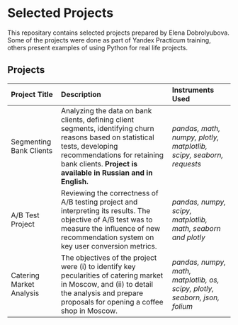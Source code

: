 # Selected Projects

This repositary contains selected projects prepared by Elena Dobrolyubova. Some of the projects were done as part of Yandex Practicum training, others present examples of using Python for real life projects.

## Projects 


| Project Title | Description | Instruments Used| 
| :---------------------- | :---------------------- | :---------------------- |
| Segmenting Bank Clients | Analyzing the data on bank clients, defining client segments, identifying churn reasons based on statistical tests, developing recommendations for retaining bank clients. **Project is available in Russian and in English.**| *pandas, math, numpy, plotly, matplotlib, scipy, seaborn, requests* |
|  A/B Test Project | Reviewing the correctness of A/B testing project and interpreting its results. The objective of A/B test was to measure the influence of new recommendation system on key user conversion metrics. | *pandas, numpy, scipy, matplotlib, math, seaborn and plotly*|
| Catering Market Analysis | The objectives of the project were (i) to identify key pecularities of catering market in Moscow, and (ii) to detail the analysis and prepare proposals for opening a coffee shop in Moscow. | *pandas, numpy, math, matplotlib, os, scipy, plotly, seaborn, json, folium*|

